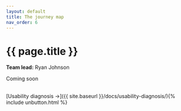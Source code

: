 ```yaml
---
layout: default
title: The journey map
nav_order: 6
---
```


# {{ page.title }}

**Team lead:** Ryan Johnson

Coming soon

<br>
[Usability diagnosis →]({{ site.baseurl }}/docs/usability-diagnosis/){% include unbutton.html %}